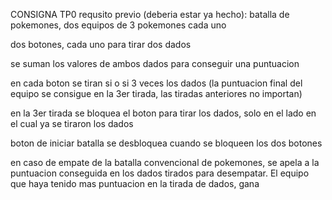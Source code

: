 CONSIGNA TP0
requsito previo (deberia estar ya hecho): batalla de pokemones, dos equipos de 3 pokemones cada uno


dos botones, cada uno para tirar dos dados

se suman los valores de ambos dados para conseguir una puntuacion

en cada boton se tiran si o si 3 veces los dados (la puntuacion final del equipo se consigue en la 3er tirada, las tiradas anteriores no importan)

en la 3er tirada se bloquea el boton para tirar los dados, solo en el lado en el cual ya se tiraron los dados

boton de iniciar batalla se desbloquea cuando se bloqueen los dos botones

en caso de empate de la batalla convencional de pokemones, se apela a la puntuacion conseguida en los dados tirados para desempatar. El equipo que haya tenido mas puntuacion en la tirada de dados, gana


